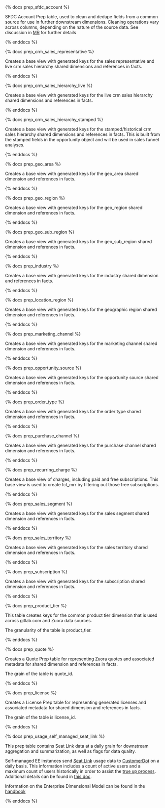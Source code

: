 {% docs prep_sfdc_account %}

SFDC Account Prep table, used to clean and dedupe fields from a common source for use in further downstream dimensions.
Cleaning operations vary across columns, depending on the nature of the source data. See discussion in [MR](https://gitlab.com/gitlab-data/analytics/-/merge_requests/3782) for further details

{% enddocs %}

{% docs prep_crm_sales_representative %}

Creates a base view with generated keys for the sales representative and live crm sales hierarchy shared dimensions and references in facts.

{% enddocs %}

{% docs prep_crm_sales_hierarchy_live %}

Creates a base view with generated keys for the live crm sales hierarchy shared dimensions and references in facts.

{% enddocs %}

{% docs prep_crm_sales_hierarchy_stamped %}

Creates a base view with generated keys for the stamped/historical crm sales hierarchy shared dimensions and references in facts. This is built from the stamped fields in the opportunity object and will be used in sales funnel analyses.

{% enddocs %}

{% docs prep_geo_area %}

Creates a base view with generated keys for the geo_area shared dimension and references in facts.

{% enddocs %}

{% docs prep_geo_region %}

Creates a base view with generated keys for the geo_region shared dimension and references in facts.

{% enddocs %}

{% docs prep_geo_sub_region %}

Creates a base view with generated keys for the geo_sub_region shared dimension and references in facts.

{% enddocs %}

{% docs prep_industry %}

Creates a base view with generated keys for the industry shared dimension and references in facts.

{% enddocs %}

{% docs prep_location_region %}

Creates a base view with generated keys for the geographic region shared dimension and references in facts.

{% enddocs %}

{% docs prep_marketing_channel %}

Creates a base view with generated keys for the marketing channel shared dimension and references in facts.

{% enddocs %}

{% docs prep_opportunity_source %}

Creates a base view with generated keys for the opportunity source shared dimension and references in facts.

{% enddocs %}

{% docs prep_order_type %}

Creates a base view with generated keys for the order type shared dimension and references in facts.

{% enddocs %}

{% docs prep_purchase_channel %}

Creates a base view with generated keys for the purchase channel shared dimension and references in facts.

{% enddocs %}

{% docs prep_recurring_charge %}

Creates a base view of charges, including paid and free subscriptions. This base view is used to create fct_mrr by filtering out those free subscriptions.

{% enddocs %}

{% docs prep_sales_segment %}

Creates a base view with generated keys for the sales segment shared dimension and references in facts.

{% enddocs %}

{% docs prep_sales_territory %}

Creates a base view with generated keys for the sales territory shared dimension and references in facts.

{% enddocs %}

{% docs prep_subscription %}

Creates a base view with generated keys for the subscription shared dimension and references in facts.

{% enddocs %}

{% docs prep_product_tier %}

 This table creates keys for the common product tier dimension that is used across gitlab.com and Zuora data sources.

 The granularity of the table is product_tier.

{% enddocs %}

{% docs prep_quote %}

Creates a Quote Prep table for representing Zuora quotes and associated metadata for shared dimension and references in facts.

The grain of the table is quote_id.

{% enddocs %}

{% docs prep_license %}

Creates a License Prep table for representing generated licenses and associated metadata for shared dimension and references in facts.

The grain of the table is license_id.

{% enddocs %}

{% docs prep_usage_self_managed_seat_link %}

This prep table contains Seat Link data at a daily grain for downstream aggregation and summarization, as well as flags for data quality.

Self-managed EE instances send [Seat Link](https://docs.gitlab.com/ee/subscriptions/self_managed/#seat-link) usage data to [CustomerDot](https://gitlab.com/gitlab-org/customers-gitlab-com) on a daily basis. This information includes a count of active users and a maximum count of users historically in order to assist the [true up process](https://docs.gitlab.com/ee/subscriptions/self_managed/#users-over-license). Additional details can be found in [this doc](https://gitlab.com/gitlab-org/customers-gitlab-com/-/blob/staging/doc/reconciliations.md).

Information on the Enterprise Dimensional Model can be found in the [handbook](https://about.gitlab.com/handbook/business-ops/data-team/platform/edw/)

{% enddocs %}
